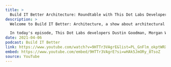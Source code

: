 ```yaml
---
title: >
  Build IT Better Architecture: Roundtable with This Dot Labs Developers
description: >
  Welcome to Build IT Better: Architecture, a show about architectural and design decisions from the top-down.

  In today's episode, This Dot Labs developers Dustin Goodman, Morgan Worrell, Chris Trześniewski, and Rob Ocel have a roundtable discussion, strategizing how they would build a system for a hypothetical client: "A Latte Java"!
date: 2021-04-06
podcast: Build IT Better
link: https://www.youtube.com/watch?v=9HTTr3VAgrE&list=PL_GnFlm_okptWRXF6cu9FxRva--XoxB5g&index=24
embed: https://www.youtube.com/embed/9HTTr3VAgrE?si=wHAk5JmORy_8TsoZ
source: YouTube
---
```

